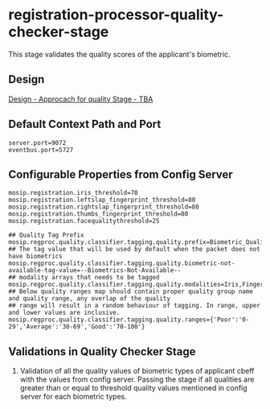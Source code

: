 # registration-processor-quality-checker-stage

This stage validates the quality scores of the applicant's biometric.

## Design

[Design - Approcach for quality Stage - TBA](https://github.com/mosip/registration/tree/master/design/registration-processor)

## Default Context Path and Port
```
server.port=9072
eventbus.port=5727
```
## Configurable Properties from Config Server
```
mosip.registration.iris_threshold=70
mosip.registration.leftslap_fingerprint_threshold=80
mosip.registration.rightslap_fingerprint_threshold=80
mosip.registration.thumbs_fingerprint_threshold=80
mosip.registration.facequalitythreshold=25

## Quality Tag Prefix
mosip.regproc.quality.classifier.tagging.quality.prefix=Biometric_Quality-
## The tag value that will be used by default when the packet does not have biometrics
mosip.regproc.quality.classifier.tagging.quality.biometric-not-available-tag-value=--Biometrics-Not-Available--
## modality arrays that needs to be tagged
mosip.regproc.quality.classifier.tagging.quality.modalities=Iris,Finger,Face
## Below quality ranges map should contain proper quality group name and quality range, any overlap of the quality 
## range will result in a random behaviour of tagging. In range, upper and lower values are inclusive.
mosip.regproc.quality.classifier.tagging.quality.ranges={'Poor':'0-29','Average':'30-69','Good':'70-100'}
```
## Validations in Quality Checker Stage
1. Validation of all the quality values of biometric types of applicant cbeff with the values from config server. Passing the stage if 
all qualities are greater than or equal to threshold quality values mentioned in config server for each biometric types.

